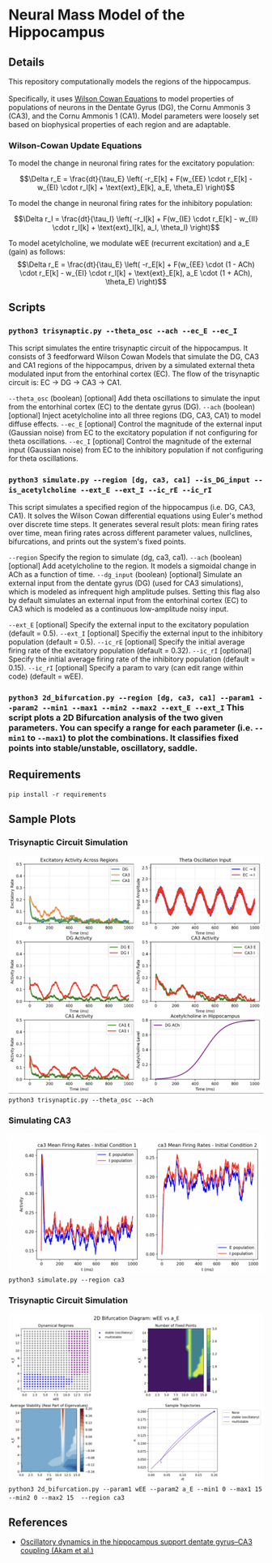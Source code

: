 # Neural Mass Model of the Hippocampus

## Details
This repository computationally models the regions of the hippocampus.
<br>
<br>
Specifically, it uses [Wilson Cowan Equations](https://pubmed.ncbi.nlm.nih.gov/4332108/) to model properties of populations of neurons in the Dentate Gyrus (DG), the Cornu Ammonis 3 (CA3), and the Cornu Ammonis 1 (CA1). Model parameters were loosely set based on biophysical properties of each region and are adaptable. 

### Wilson-Cowan Update Equations
To model the change in neuronal firing rates for the excitatory population:

$$\Delta r_E = \frac{dt}{\tau_E} \left( -r_E[k] + F(w_{EE} \cdot r_E[k] - w_{EI} \cdot r_I[k] + \text{ext}_E[k], a_E, \theta_E) \right)$$

To model the change in neuronal firing rates for the inhibitory population:

$$\Delta r_I = \frac{dt}{\tau_I} \left( -r_I[k] + F(w_{IE} \cdot r_E[k] - w_{II} \cdot r_I[k] + \text{ext}_I[k], a_I, \theta_I) \right)$$

To model acetylcholine, we modulate wEE (recurrent excitation) and a_E (gain) as follows:
$$\Delta r_E = \frac{dt}{\tau_E} \left( -r_E[k] + F(w_{EE} \cdot (1 - ACh) \cdot r_E[k] - w_{EI} \cdot r_I[k] + \text{ext}_E[k], a_E \cdot (1 + ACh), \theta_E) \right)$$

## Scripts

### `python3 trisynaptic.py --theta_osc --ach --ec_E --ec_I`
This script simulates the entire trisynaptic circuit of the hippocampus. It consists of 3 feedforward Wilson Cowan Models that simulate the DG, CA3 and CA1 regions of the hippocampus, driven by a simulated external theta modulated input from the entorhinal cortex (EC). The flow of the trisynaptic circuit is: EC -> DG -> CA3 -> CA1.

`--theta_osc` (boolean) [optional] Add theta oscillations to simulate the input from the entorhinal cortex (EC) to the dentate gyrus (DG).
`--ach` (boolean) [optional] Inject acetylcholine into all three regions (DG, CA3, CA1) to model diffuse effects.
`--ec_E` [optional] Control the magnitude of the external input (Gaussian noise) from EC to the excitatory population if not configuring for theta oscillations.
`--ec_I` [optional] Control the magnitude of the external input (Gaussian noise) from EC to the inhibitory population if not configuring for theta oscillations.

### `python3 simulate.py --region [dg, ca3, ca1] --is_DG_input --is_acetylcholine --ext_E --ext_I --ic_rE --ic_rI`
This script simulates a specified region of the hippocampus (i.e. DG, CA3, CA1). It solves the Wilson Cowan differential equations using Euler's method over discrete time steps. It generates several result plots: mean firing rates over time, mean firing rates across different parameter values, nullclines, bifurcations, and prints out the system's fixed points.

`--region` Specify the region to simulate (dg, ca3, ca1).
`--ach` (boolean) [optional] Add acetylcholine to the region. It models a sigmoidal change in ACh as a function of time.
`--dg_input` (boolean) [optional] Simulate an external input from the dentate gyrus (DG) (used for CA3 simulations), which is modeled as infrequent high amplitude pulses. Setting this flag also by default simulates an external input from the entorhinal cortex (EC) to CA3 which is modeled as a continuous low-amplitude noisy input.


`--ext_E` [optional] Specify the external input to the excitatory population (default = 0.5).
`--ext_I` [optional] Specifiy the external input to the inhibitory population (default = 0.5).
`--ic_rE` [optional] Specify the initial average firing rate of the excitatory population (default = 0.32).
`--ic_rI` [optional] Specify the initial average firing rate of the inhibitory population (default = 0.15).
`--ic_rI` [optional] Specify a param to vary (can edit range within code) (default = wEE).

### `python3 2d_bifurcation.py --region [dg, ca3, ca1] --param1 --param2 --min1 --max1 --min2 --max2 --ext_E --ext_I` This script plots a 2D Bifurcation analysis of the two given parameters. You can specify a range for each parameter (i.e. `--min1` to `--max1`) to plot the combinations. It classifies fixed points into stable/unstable, oscillatory, saddle. 

## Requirements
`pip install -r requirements`

## Sample Plots
### Trisynaptic Circuit Simulation
![Trisynaptic Circuit](/sample_plots/trisynaptic_plot.png)
`python3 trisynaptic.py --theta_osc --ach`

### Simulating CA3
![CA3 Firing Rates](/sample_plots/ca3_frs.png)
`python3 simulate.py --region ca3`

### Trisynaptic Circuit Simulation
![2D Bifurcation](/sample_plots/bifurcation.png)
`python3 2d_bifurcation.py --param1 wEE --param2 a_E --min1 0 --max1 15 --min2 0 --max2 15  --region ca3`


## References
- [Oscillatory dynamics in the hippocampus support dentate gyrus–CA3 coupling (Akam et al.)](https://www.nature.com/articles/nn.3081)
